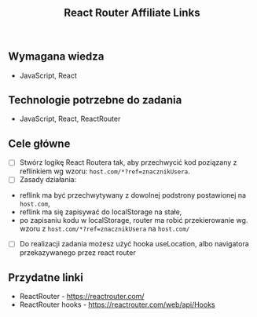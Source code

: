 <h2 align="center">React Router Affiliate Links</h2>

<br>

## Wymagana wiedza

- JavaScript, React

## Technologie potrzebne do zadania

- JavaScript, React, ReactRouter

## Cele główne

- [ ] Stwórz logikę React Routera tak, aby przechwycić kod poziązany z reflinkiem wg wzoru: `host.com/*?ref=znacznikUsera`.
- [ ] Zasady działania:

* reflink ma być przechwytywany z dowolnej podstrony postawionej na `host.com`,
* reflink ma się zapisywać do localStorage na stałe,
* po zapisaniu kodu w localStorage, router ma robić przekierowanie wg. wzoru
  z `host.com/*?ref=znacznikUsera` na `host.com/`

- [ ] Do realizacji zadania możesz użyć hooka useLocation, albo navigatora przekazywanego przez react router

## Przydatne linki

- ReactRouter - https://reactrouter.com/
- ReactRouter hooks - https://reactrouter.com/web/api/Hooks
